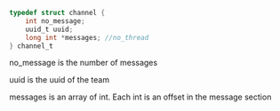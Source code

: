 ```c
typedef struct channel {
	int no_message;
	uuid_t uuid;
	long int *messages; //no_thread
} channel_t
```

no_message is the number of messages

uuid is the uuid of the team

messages is an array of int. Each int is an offset in the message section

